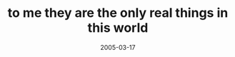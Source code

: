 ---
layout: base.njk
title : 'to me they are the only real things in this world' 
view_title : 'to me they are the only real things in this world' 
year : '2005' 
date : '2005-03-17' 
img_file : '/drawing/tometheyaretheonlyrealth.png' 
html_file : 'tometheyaretheonlyrealth' 
next_html : 'iwouldbelostwithoutyou.html' 
year_order : '46' 
permalink : "title/{{html_file}}.html"
---
